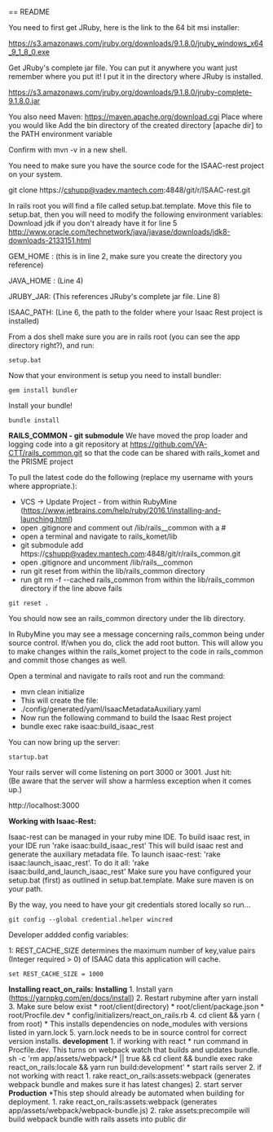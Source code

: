 == README

You need to first get JRuby, here is the link to the 64 bit msi installer:

https://s3.amazonaws.com/jruby.org/downloads/9.1.8.0/jruby_windows_x64_9_1_8_0.exe

Get JRuby's complete jar file.  You can put it anywhere you want just remember where you put it!
I put it in the directory where JRuby is installed.

https://s3.amazonaws.com/jruby.org/downloads/9.1.8.0/jruby-complete-9.1.8.0.jar

You also need Maven: https://maven.apache.org/download.cgi
Place where you would like
Add the bin directory of the created directory [apache dir] to the PATH environment variable

Confirm with mvn -v in a new shell. 

You need to make sure you have the source code for the ISAAC-rest project on your system.

git clone https://cshupp@vadev.mantech.com:4848/git/r/ISAAC-rest.git

In rails root you will find a file called setup.bat.template.
Move this file to setup.bat, then you will need to modify the following environment variables:<br>
Download jdk if you don't already have it for line 5 http://www.oracle.com/technetwork/java/javase/downloads/jdk8-downloads-2133151.html

GEM_HOME : (this is in line 2, make sure you create the directory you reference)

JAVA_HOME : (Line 4)

JRUBY_JAR: (This references JRuby's complete jar file.  Line 8)

ISAAC_PATH: (Line 6, the path to the folder where your Isaac Rest project is installed)



From a dos shell make sure you are in rails root (you can see the app directory right?), and run:
```
setup.bat
```

Now that your environment is setup you need to install bundler:
```
gem install bundler
```

Install your bundle!
```
bundle install
```

**RAILS_COMMON - git submodule**
We have moved the prop loader and logging code into a git repository at https://github.com/VA-CTT/rails_common.git so that the code can
be shared with rails_komet and the PRISME project


To pull the latest code do the following (replace my username with yours where appropriate.):
* VCS -> Update Project - from within RubyMine (https://www.jetbrains.com/help/ruby/2016.1/installing-and-launching.html)
* open .gitignore and comment out /lib/rails__common with a #
* open a terminal and navigate to rails_komet/lib
* git submodule add https://cshupp@vadev.mantech.com:4848/git/r/rails_common.git
* open .gitignore and uncomment /lib/rails__common
* run git reset from within the lib/rails_common directory
* run git  rm -f --cached rails_common from within the lib/rails_common directory if the line above fails


```
git reset .
```

You should now see an rails_common directory under the lib directory.

In RubyMine you may see a message concerning rails_common being under source control. If/when you do, click the add root button. This will allow you to make changes within the rails_komet project to the code in rails_common and commit those changes as well.


Open a terminal and navigate to rails root and run the command:
* mvn clean initialize  
* This will create the file:
* ./config/generated/yaml/IsaacMetadataAuxiliary.yaml
* Now run the following command to build the Isaac Rest project
* bundle exec rake isaac:build_isaac_rest



You can now bring up the server:
```
startup.bat
```

Your rails server will come listening on port 3000 or 3001.  Just hit:<BR>
(Be aware that the server will show a harmless exception when it comes up.)

http://localhost:3000

**Working with Isaac-Rest:**

Isaac-rest can be managed in your ruby mine IDE.  To build isaac rest, in your IDE run 'rake isaac:build_isaac_rest'
This will build isaac rest and generate the auxiliary metadata file.
To launch isaac-rest: 'rake isaac:launch_isaac_rest'.
To do it all: 'rake isaac:build_and_launch_isaac_rest'
Make sure you have configured your setup.bat (first) as outlined in setup.bat.template.  Make sure maven is on your path.

By the way, you need to have your git credentials stored locally so run...

```
git config --global credential.helper wincred
```


Developer addded config variables:

1: REST_CACHE_SIZE determines the maximum number of key,value pairs (Integer required  > 0) of ISAAC data this application will cache.
```
set REST_CACHE_SIZE = 1000
```

**Installing react_on_rails:**
**Installing**
    1. Install yarn (https://yarnpkg.com/en/docs/install)
    2. Restart rubymine after yarn install
		3. Make sure below exist
			* root/client(directory)
			* root/client/package.json
			* root/Procfile.dev
			* config/initializers/react_on_rails.rb
	  4. cd client && yarn ( from root)
			* This installs dependencies on node_modules with versions listed in yarn.lock
		5. yarn.lock needs to be in source control for correct version installs.
**development**
	1. if working with react
		* run command in Procfile.dev. This turns on webpack watch that builds and updates bundle.
			sh -c 'rm app/assets/webpack/* || true && cd client && bundle exec rake react_on_rails:locale && yarn run build:development'
		* start rails server
	2. if not working with react
		1. rake react_on_rails:assets:webpack (generates webpack bundle and makes sure it has latest changes)
		2. start server 
**Production**
	*This step should already be automated when building for deployment.
	1. rake react_on_rails:assets:webpack (generates app/assets/webpack/webpack-bundle.js)
	2. rake assets:precompile will build webpack bundle with rails assets into public dir

